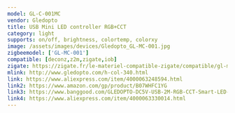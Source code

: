 ```yaml
---
model: GL-C-001MC
vendor: Gledopto
title: USB Mini LED controller RGB+CCT
category: light
supports: on/off, brightness, colortemp, colorxy
image: /assets/images/devices/Gledopto_GL-MC-001.jpg
zigbeemodel: ['GL-MC-001']
compatible: [deconz,z2m,zigate,iob]
zigate: https://zigate.fr/le-materiel-compatible-zigate/compatible/gl-mc-001S
mlink: http://www.gledopto.com/h-col-340.html
link: https://www.aliexpress.com/item/4000063248594.html
link2: https://www.amazon.com/gp/product/B07WHFC1YG
link3: https://www.banggood.com/GLEDOPTO-DC5V-USB-2M-RGB-CCT-Smart-LED-Strip-Light-for-TV-Computer-Backlight-Work-With-Zigbee-Hub-Echo-Plus-p-1553800.html
link4: https://www.aliexpress.com/item/4000063330014.html
---
```



